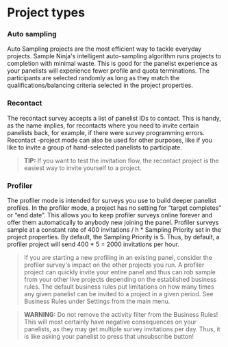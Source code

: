 # Project types

### Auto sampling
Auto Sampling projects are the most efficient way to tackle everyday projects. Sample Ninja's intelligent auto-sampling algorithm runs projects to completion with minimal waste. This is good for the panelist experience as your panelists will experience fewer profile and quota terminations. The participants are selected randomly as long as they match the qualifications/balancing criteria selected in the project properties.

### Recontact
The recontact survey accepts a list of panelist IDs to contact. This is handy, as the name implies, for recontacts where you need to invite certain panelists back, for example, if there were survey programming errors. Recontact -project mode can also be used for other purposes, like if you like to invite a group of hand-selected panelists to participate.

> **TIP:** If you want to test the invitation flow, the recontact project is the easiest way to invite yourself to a project.

### Profiler
The profiler mode is intended for surveys you use to build deeper panelist profiles. In the profiler mode, a project has no setting for “target completes” or “end date”. This allows you to keep profiler surveys online forever and offer them automatically to anybody new joining the panel. Profiler surveys sample at a constant rate of 400 invitations / h * Sampling Priority set in the project properties. By default, the Sampling Priority is 5. Thus, by default, a profiler project will send 400 * 5 = 2000 invitations per hour.

> If you are starting a new profiling in an existing panel, consider the profiler survey's impact on the other projects you run. A profiler project can quickly invite your entire panel and thus can rob sample from your other live projects depending on the established business rules. The default business rules put limitations on how many times any given panelist can be invited to a project in a given period. See Business Rules under Settings from the main menu.

> **WARNING:**  Do not remove the activity filter from the Business Rules! This will most certainly have negative consequences on your panelists, as they may get multiple survey invitations per day. Thus, it is like asking your panelist to press that unsubscribe button!

